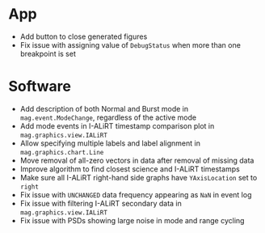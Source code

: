 # App

- Add button to close generated figures
- Fix issue with assigning value of `DebugStatus` when more than one breakpoint is set

# Software

- Add description of both Normal and Burst mode in `mag.event.ModeChange`, regardless of the active mode
- Add mode events in I-ALiRT timestamp comparison plot in `mag.graphics.view.IALiRT`
- Allow specifying multiple labels and label alignment in `mag.graphics.chart.Line`
- Move removal of all-zero vectors in data after removal of missing data
- Improve algorithm to find closest science and I-ALiRT timestamps
- Make sure all I-ALiRT right-hand side graphs have `YAxisLocation` set to `right`
- Fix issue with `UNCHANGED` data frequency appearing as `NaN` in event log
- Fix issue with filtering I-ALiRT secondary data in `mag.graphics.view.IALiRT`
- Fix issue with PSDs showing large noise in mode and range cycling
